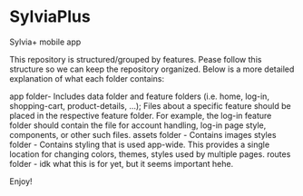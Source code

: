 # SylviaPlus
Sylvia+ mobile app

This repository is structured/grouped by features. Pease follow this structure so we can keep
the repository organized. Below is a more detailed explanation of what each folder contains:

app folder- Includes data folder and feature folders (i.e. home, log-in, shopping-cart, product-details, ...);
            Files about a specific feature should be placed in the respective feature folder. For example,
            the log-in feature folder should contain the file for account handling, log-in page style,
            components, or other such files.
assets folder - Contains images
styles folder - Contains styling that is used app-wide. This provides a single location for changing colors, themes,
                styles used by multiple pages.
routes folder - idk what this is for yet, but it seems important hehe.

Enjoy!
